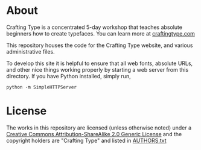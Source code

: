 # About

Crafting Type is a concentrated 5-day workshop that teaches absolute beginners how to create typefaces. 
You can learn more at [craftingtype.com](http://craftingtype.com/)

This repository houses the code for the Crafting Type website, and various administrative files.

To develop this site it is helpful to ensure that all web fonts, absolute URLs, and other nice things working properly by starting a web server from this directory. 
If you have Python installed, simply run,

    python -m SimpleHTTPServer

# License

The works in this repository are licensed (unless otherwise noted) under a [Creative Commons Attribution-ShareAlike 2.0 Generic License](http://creativecommons.org/licenses/by-sa/2.0/) and the copyright holders are "Crafting Type" and listed in [AUTHORS.txt](AUTHORS.txt)
